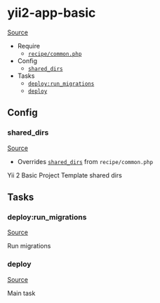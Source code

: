 <!-- DO NOT EDIT THIS FILE! -->
<!-- Instead edit recipe/yii2-app-basic.php -->
<!-- Then run bin/docgen -->

# yii2-app-basic

[Source](/recipe/yii2-app-basic.php)



* Require
  * [`recipe/common.php`](/docs/recipe/common.md)
* Config
  * [`shared_dirs`](#shared_dirs)
* Tasks
  * [`deploy:run_migrations`](#deployrun_migrations)
  * [`deploy`](#deploy)

## Config
### shared_dirs
[Source](/recipe/yii2-app-basic.php#L11)

* Overrides [`shared_dirs`](/docs/recipe/common.md#shared_dirs) from `recipe/common.php`

Yii 2 Basic Project Template shared dirs


## Tasks
### deploy:run_migrations
[Source](/recipe/yii2-app-basic.php#L16)

Run migrations

### deploy
[Source](/recipe/yii2-app-basic.php#L23)

Main task

